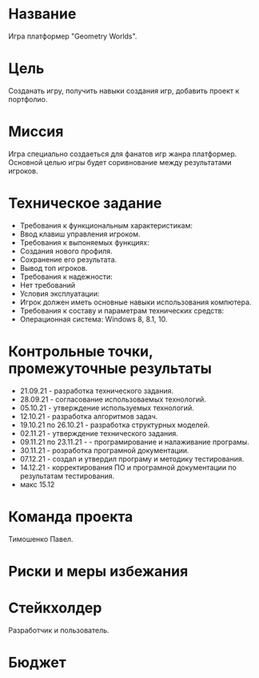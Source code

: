 # Название
Игра платформер "Geometry Worlds".
# Цель
Созданать игру, получить навыки создания игр, добавить проект к портфолио.
# Миссия
Игра специально создаеться для фанатов игр жанра платформер. Основной целью игры будет соривнование между результатами игроков. 
# Техническое задание
* Требования к функциональным характеристикам:
* Ввод клавиш управления игроком.
* Требования к выпоняемых функциях:
* Создания нового профиля.
* Сохранение его результата.
* Вывод топ игроков.
* Требования к надежности:
* Нет требований
* Условия эксплуатации:
* Игрок должен иметь основные навыки использования компютера.
* Требования к составу и параметрам технических средств:
* Операционная система: Windows 8, 8.1, 10.
# Контрольные точки, промежуточные результаты 
* 21.09.21 - разработка технического задания.
* 28.09.21 - согласование использоваемых технологий.
* 05.10.21 - утверждение используемых технологий.
* 12.10.21 - разработка алгоритмов задач.
* 19.10.21 по 26.10.21 - разработка структурных моделей.
* 02.11.21 -  утверждение технического задания.
* 09.11.21 по 23.11.21 - - програмирование и налаживание програмы.
* 30.11.21 - розработка програмной документации.
* 07.12.21 - создал и утвердил програму и методику тестирования.
* 14.12.21 - корректирования ПО и програмной документации по результатам тестирования.
* макс 15.12
# Команда проекта
Тимошенко Павел.
# Риски и меры избежания
# Стейкхолдер
Разработчик и пользователь.
# Бюджет

